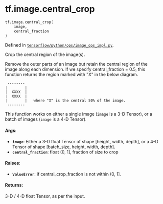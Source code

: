 <div itemscope itemtype="http://developers.google.com/ReferenceObject">
<meta itemprop="name" content="tf.image.central_crop" />
<meta itemprop="path" content="Stable" />
</div>

# tf.image.central_crop

``` python
tf.image.central_crop(
    image,
    central_fraction
)
```



Defined in [`tensorflow/python/ops/image_ops_impl.py`](/code/stable/tensorflow/python/ops/image_ops_impl.py).

Crop the central region of the image(s).

Remove the outer parts of an image but retain the central region of the image
along each dimension. If we specify central_fraction = 0.5, this function
returns the region marked with "X" in the below diagram.

     --------
    |        |
    |  XXXX  |
    |  XXXX  |
    |        |   where "X" is the central 50% of the image.
     --------

This function works on either a single image (`image` is a 3-D Tensor), or a
batch of images (`image` is a 4-D Tensor).

#### Args:

* <b>`image`</b>: Either a 3-D float Tensor of shape [height, width, depth], or a 4-D
    Tensor of shape [batch_size, height, width, depth].
* <b>`central_fraction`</b>: float (0, 1], fraction of size to crop


#### Raises:

* <b>`ValueError`</b>: if central_crop_fraction is not within (0, 1].


#### Returns:

3-D / 4-D float Tensor, as per the input.
